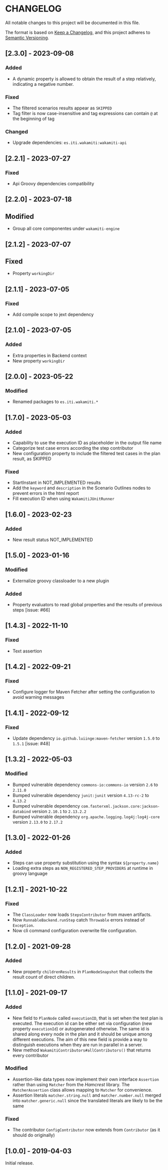 # CHANGELOG

All notable changes to this project will be documented in this file.

The format is based on [Keep a Changelog][1],
and this project adheres to [Semantic Versioning][2].

## [2.3.0] - 2023-09-08

### Added
- A dynamic property is allowed to obtain the result of a step relatively, indicating a negative number.

### Fixed
- The filtered scenarios results appear as `SKIPPED`
- Tag filter is now case-insensitive and tag expressions can contain `@` at the beginning of tag

### Changed
- Upgrade dependencies: `es.iti.wakamiti:wakamiti-api`

## [2.2.1] - 2023-07-27

### Fixed

- Api Groovy dependencies compatibility

## [2.2.0] - 2023-07-18

## Modified

- Group all core componentes under `wakamiti-engine`


## [2.1.2] - 2023-07-07

## Fixed

- Property `workingDir`

## [2.1.1] - 2023-07-05

### Fixed
- Add compile scope to jext dependency


## [2.1.0] - 2023-07-05

### Added
- Extra properties in Backend context
- New property `workingDir`


## [2.0.0] - 2023-05-22

### Modified

- Renamed packages to ```es.iti.wakamiti.*```


## [1.7.0] - 2023-05-03

### Added

- Capability to use the execution ID as placeholder in the output file name
- Categorize test case errors according the step contributor
- New configuration property to include the filtered test cases in the plan result, as SKIPPED

### Fixed

- StartInstant in NOT_IMPLEMENTED results
- Add the `keyword` and `description` in the Scenario Outlines nodes to prevent errors in the html report
- Fill execution ID when using `WakamitiJUnitRunner`

## [1.6.0] - 2023-02-23

### Added

- New result status NOT_IMPLEMENTED

## [1.5.0] - 2023-01-16

### Modified

- Externalize groovy classloader to a new plugin

### Added

- Property evaluators to read global properties and the results of previous steps [issue: #66]

## [1.4.3] - 2022-11-10

### Fixed

- Text assertion

## [1.4.2] - 2022-09-21

### Fixed

- Configure logger for Maven Fetcher after setting the configuration to avoid warning messages

## [1.4.1] - 2022-09-12

### Fixed

- Update dependency `io.github.luiinge:maven-fetcher` version `1.5.0` to `1.5.1` [issue: #48]

## [1.3.2] - 2022-05-03

### Modified

- Bumped vulnerable dependency `commons-io:commons-io` version `2.6` to `2.11.0`
- Bumped vulnerable dependency `junit:junit` version `4.13-rc-2` to `4.13.2`
- Bumped vulnerable dependency `com.fasterxml.jackson.core:jackson-databind` version `2.10.1` to `2.13.2.2`
- Bumped vulnerable dependency `org.apache.logging.log4j:log4j-core` version `2.13.0` to `2.17.2`

## [1.3.0] - 2022-01-26

### Added

- Steps can use property substitution using the syntax `${property.name}`
- Loading extra steps as `NON_REGISTERED_STEP_PROVIDERS` at runtime in groovy language

## [1.2.1] - 2021-10-22

### Fixed

- The `ClassLoader` now loads `StepsContributor` from maven artifacts.
- Now `RunnableBackend.runStep` catch `Throwable` errors instead of `Exception`.
- Now cli command configuration overwrite file configuration.

## [1.2.0] - 2021-09-28

### Added

- New property `childrenResults` in `PlanNodeSnapshot` that collects the result count of direct children.

## [1.1.0] - 2021-09-17

### Added

- New field to `PlanNode` called `executionID`, that is set when the test plan is 
executed. The execution id can be either set via configuration (new property `executionId`) or 
autogenerated otherwise. The same id is shared along every node in the plan and it should be 
unique among different executions. The aim of this new field is provide a way to distinguish
executions when they are run in parallel in a server.
- New method `WakamitiContributors#allContributors()` that returns every contributor

### Modified

- Assertion-like data types now implement their own interface `Assertion` rather than 
using `Matcher` from the *Hamcrest* library. The `MatcherAssertion` class allows mapping to
`Matcher` for convenience.
- Assertion literals `matcher.string.null` and `matcher.number.null` merged into 
`matcher.generic.null` since the translated literals are likely to be the same

### Fixed

- The contributor `ConfigContributor` now extends from `Contributor` (as it should do originally)

## [1.0.0] - 2019-04-03

Initial release.  


[1]: <https://keepachangelog.com/en/1.0.0/>
[2]: <https://semver.org>